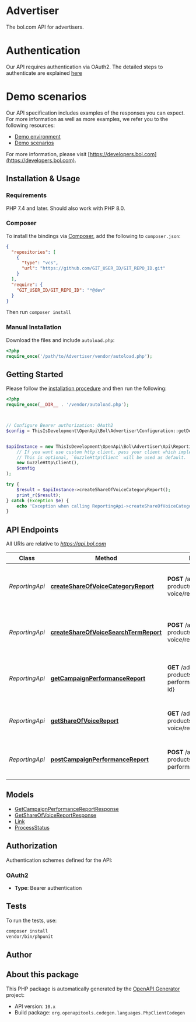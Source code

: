 # Advertiser

The bol.com API for advertisers.

# Authentication
Our API requires authentication via OAuth2. The detailed steps to authenticate are explained [here](https://api.bol.com/retailer/public/Retailer-API/authentication.html) 

# Demo scenarios
Our API specification includes examples of the responses you can expect. For more information as well as more examples, we refer you to the following resources:  
- [Demo environment](https://api.bol.com/retailer/public/Retailer-API/demo/demo.html)
- [Demo scenarios](https://api.bol.com/retailer/public/Retailer-API/demo/v10-index.html)


For more information, please visit [https://developers.bol.com](https://developers.bol.com).

## Installation & Usage

### Requirements

PHP 7.4 and later.
Should also work with PHP 8.0.

### Composer

To install the bindings via [Composer](https://getcomposer.org/), add the following to `composer.json`:

```json
{
  "repositories": [
    {
      "type": "vcs",
      "url": "https://github.com/GIT_USER_ID/GIT_REPO_ID.git"
    }
  ],
  "require": {
    "GIT_USER_ID/GIT_REPO_ID": "*@dev"
  }
}
```

Then run `composer install`

### Manual Installation

Download the files and include `autoload.php`:

```php
<?php
require_once('/path/to/Advertiser/vendor/autoload.php');
```

## Getting Started

Please follow the [installation procedure](#installation--usage) and then run the following:

```php
<?php
require_once(__DIR__ . '/vendor/autoload.php');



// Configure Bearer authorization: OAuth2
$config = ThisIsDevelopment\OpenApi\Bol\Advertiser\Configuration::getDefaultConfiguration()->setAccessToken('YOUR_ACCESS_TOKEN');


$apiInstance = new ThisIsDevelopment\OpenApi\Bol\Advertiser\Api\ReportingApi(
    // If you want use custom http client, pass your client which implements `GuzzleHttp\ClientInterface`.
    // This is optional, `GuzzleHttp\Client` will be used as default.
    new GuzzleHttp\Client(),
    $config
);

try {
    $result = $apiInstance->createShareOfVoiceCategoryReport();
    print_r($result);
} catch (Exception $e) {
    echo 'Exception when calling ReportingApi->createShareOfVoiceCategoryReport: ', $e->getMessage(), PHP_EOL;
}

```

## API Endpoints

All URIs are relative to *https://api.bol.com*

Class | Method | HTTP request | Description
------------ | ------------- | ------------- | -------------
*ReportingApi* | [**createShareOfVoiceCategoryReport**](docs/Api/ReportingApi.md#createshareofvoicecategoryreport) | **POST** /advertiser/sponsored-products/share-of-voice/reports/category | Request a share of voice report for categories (BETA)
*ReportingApi* | [**createShareOfVoiceSearchTermReport**](docs/Api/ReportingApi.md#createshareofvoicesearchtermreport) | **POST** /advertiser/sponsored-products/share-of-voice/reports/search-term | Request a share of voice report for search terms (BETA)
*ReportingApi* | [**getCampaignPerformanceReport**](docs/Api/ReportingApi.md#getcampaignperformancereport) | **GET** /advertiser/sponsored-products/campaign-performance/reports/{report-id} | Retrieve a campaign performance report by report id (BETA)
*ReportingApi* | [**getShareOfVoiceReport**](docs/Api/ReportingApi.md#getshareofvoicereport) | **GET** /advertiser/sponsored-products/share-of-voice/reports/{report-id} | Retrieve a share of voice report by report id (BETA)
*ReportingApi* | [**postCampaignPerformanceReport**](docs/Api/ReportingApi.md#postcampaignperformancereport) | **POST** /advertiser/sponsored-products/campaign-performance/reports | Request a campaign performance report (BETA)

## Models

- [GetCampaignPerformanceReportResponse](docs/Model/GetCampaignPerformanceReportResponse.md)
- [GetShareOfVoiceReportResponse](docs/Model/GetShareOfVoiceReportResponse.md)
- [Link](docs/Model/Link.md)
- [ProcessStatus](docs/Model/ProcessStatus.md)

## Authorization

Authentication schemes defined for the API:
### OAuth2

- **Type**: Bearer authentication

## Tests

To run the tests, use:

```bash
composer install
vendor/bin/phpunit
```

## Author



## About this package

This PHP package is automatically generated by the [OpenAPI Generator](https://openapi-generator.tech) project:

- API version: `10.x`
- Build package: `org.openapitools.codegen.languages.PhpClientCodegen`
